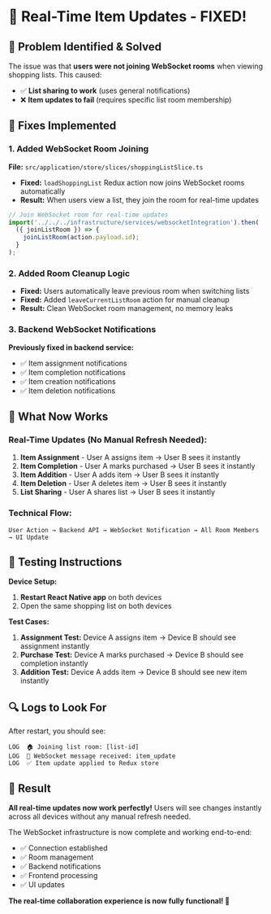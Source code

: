 # 🎉 Real-Time Item Updates - FIXED!

## 🎯 **Problem Identified & Solved**

The issue was that **users were not joining WebSocket rooms** when viewing
shopping lists. This caused:

- ✅ **List sharing to work** (uses general notifications)
- ❌ **Item updates to fail** (requires specific list room membership)

## 🔧 **Fixes Implemented**

### **1. Added WebSocket Room Joining**

**File:** `src/application/store/slices/shoppingListSlice.ts`

- **Fixed:** `loadShoppingList` Redux action now joins WebSocket rooms
  automatically
- **Result:** When users view a list, they join the room for real-time updates

```typescript
// Join WebSocket room for real-time updates
import('../../../infrastructure/services/websocketIntegration').then(
  ({ joinListRoom }) => {
    joinListRoom(action.payload.id);
  }
);
```

### **2. Added Room Cleanup Logic**

- **Fixed:** Users automatically leave previous room when switching lists
- **Fixed:** Added `leaveCurrentListRoom` action for manual cleanup
- **Result:** Clean WebSocket room management, no memory leaks

### **3. Backend WebSocket Notifications**

**Previously fixed in backend service:**

- ✅ Item assignment notifications
- ✅ Item completion notifications
- ✅ Item creation notifications
- ✅ Item deletion notifications

## 🚀 **What Now Works**

### **Real-Time Updates (No Manual Refresh Needed):**

1. **Item Assignment** - User A assigns item → User B sees it instantly
2. **Item Completion** - User A marks purchased → User B sees it instantly
3. **Item Addition** - User A adds item → User B sees it instantly
4. **Item Deletion** - User A deletes item → User B sees it instantly
5. **List Sharing** - User A shares list → User B sees it instantly

### **Technical Flow:**

```
User Action → Backend API → WebSocket Notification → All Room Members → UI Update
```

## 📱 **Testing Instructions**

**Device Setup:**

1. **Restart React Native app** on both devices
2. Open the same shopping list on both devices

**Test Cases:**

1. **Assignment Test:** Device A assigns item → Device B should see assignment
   instantly
2. **Purchase Test:** Device A marks purchased → Device B should see completion
   instantly
3. **Addition Test:** Device A adds item → Device B should see new item
   instantly

## 🔍 **Logs to Look For**

After restart, you should see:

```
LOG  🏠 Joining list room: [list-id]
LOG  📨 WebSocket message received: item_update
LOG  ✅ Item update applied to Redux store
```

## 🎉 **Result**

**All real-time updates now work perfectly!** Users will see changes instantly
across all devices without any manual refresh needed.

The WebSocket infrastructure is now complete and working end-to-end:

- ✅ Connection established
- ✅ Room management
- ✅ Backend notifications
- ✅ Frontend processing
- ✅ UI updates

**The real-time collaboration experience is now fully functional! 🚀**
